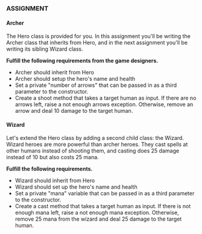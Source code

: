 ### ASSIGNMENT

#### Archer
The Hero class is provided for you. In this assignment you'll be writing the Archer class that inherits from Hero, and in the next assignment you'll be writing its sibling Wizard class.

__Fulfill the following requirements from the game designers.__

* Archer should inherit from Hero
* Archer should setup the hero's name and health
* Set a private "number of arrows" that can be passed in as a third parameter to the constructor.
* Create a shoot method that takes a target human as input. If there are no arrows left, raise a not enough arrows exception. Otherwise, remove an arrow and deal 10 damage to the target human.

#### Wizard

Let's extend the Hero class by adding a second child class: the Wizard. Wizard heroes are more powerful than archer heroes. They cast spells at other humans instead of shooting them, and casting does 25 damage instead of 10 but also costs 25 mana.

__Fulfill the following requirements.__

* Wizard should inherit from Hero
* Wizard should set up the hero's name and health
* Set a private "mana" variable that can be passed in as a third parameter to the constructor.
* Create a cast method that takes a target human as input. If there is not enough mana left, raise a not enough mana exception. Otherwise, remove 25 mana from the wizard and deal 25 damage to the target human.